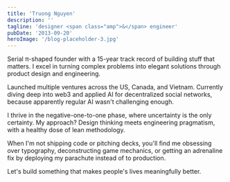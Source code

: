 ```yaml
---
title: 'Truong Nguyen'
description: ''
tagline: 'designer <span class="amp">&</span> engineer'
pubDate: '2013-09-20'
heroImage: '/blog-placeholder-3.jpg'
---
```


Serial π-shaped founder with a 15-year track record of building stuff that matters. I excel in turning complex problems into elegant solutions through product design and engineering.

Launched multiple ventures across the US, Canada, and Vietnam. Currently diving deep into web3 and applied AI for decentralized social networks, because apparently regular AI wasn't challenging enough.

I thrive in the negative-one-to-one phase, where uncertainty is the only certainty. My approach? Design thinking meets engineering pragmatism, with a healthy dose of lean methodology.

When I'm not shipping code or pitching decks, you'll find me obsessing over typography, deconstructing game mechanics, or getting an adrenaline fix by deploying my parachute instead of to production.

Let's build something that makes people's lives meaningfully better.